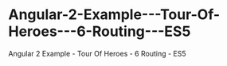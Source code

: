 # Angular-2-Example---Tour-Of-Heroes---6-Routing---ES5
Angular 2 Example - Tour Of Heroes - 6 Routing - ES5
